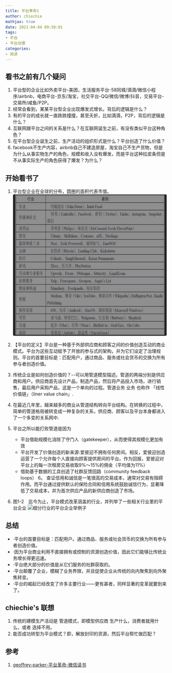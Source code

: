 ```yaml
---
title: 平台革命1
author: chiechie
mathjax: true
date: 2021-04-04 09:58:01
tags:
- 平台
- 平台治理
categories: 
- 阅读
---
```


## 看书之前有几个疑问

1. 平台型的企业比如外卖平台-美团，生活服务平台-58同城/滴滴/微信小程序/airbnb，电商平台-京东/淘宝，社交平台-QQ/微信/微博/抖音，交易平台-交易所/咸鱼/P2P。
2. 经常会看到，某某平台型企业出现爆发式增长。背后的逻辑是什么？
3. 有的平台的成长就一直跌跌撞撞，甚至夭折，比如滴滴，P2P，背后的逻辑是什么？
4. 互联网跟平台之间的关系是什么？在互联网诞生之前，有没有类似平台这种角色？
5. 在平台型企业诞生之前，生产活动的组织形式是什么？平台创造了什么价值？
6. facebook不生产内容，airbnb自己不建造房屋，淘宝自己不生产货物，但是为什么从事实物生产的角色，规模和收入没有爆发，而是平台这种拉皮条但是不从事实际生产的角色获得了爆发？为什么？

## 开始看书了

1. 平台型企业在全球的分布，圆圈的面积代表市值。
![平台组织在全球的分布](img.png)

2. 【平台的定义】平台是一种基于外部供应商和顾客之间的价值创造互动的商业模式。平台为这些互动赋予了开放的参与式的架构，并为它们设定了治理规则。平台的首要目标是：匹配用户，通过商品、服务或社会货币的交换为所有参与者创造价值。

3. 传统企业是如何创造价值的？--可以用管道模型描述。管道的两端分别是供应商和用户。供应商首先设计产品，制造产品，然后将产品投入市场，进行销售，最后用户采购产品，这是一个单向的过程。管道业务 业务 也称作 「线性价值链」（liner value chain」.

4. 在最近几年里，越来越多的商业从管道结构转向平台结构。在转换的过程中，简单的管道格局被转变成一种复杂的关系，供应商、顾客以及平台本身都进入了一个多变的关系网中.

5. 平台之所以能打败管道是因为
   - 平台借助规模化消除了守门人（gatekeeper），从而使得其规模化更加有效
   - 平台开发了价值创造的新来源:爱彼迎不拥有任何房间。相反，爱彼迎创造运营了一个允许每个人直接向顾客提供房间的平台。作为回报，爱彼迎对平台上的每一次租房交易收取9%～15%的佣金（平均值为11%）
    - 借助基于数据的工具创造了社群反馈回路（community feedback loops）
6。 查证信用和诚信是一笔很高的交易成本，通常对交易有阻碍作用。而平台通过提供默认的保险合同和信用系统鼓励诚信行为，显著降低了交易成本，并为首次供应产品的新供应商创造了市场。

7. 图1-2　迄今为止，平台模式改革涵盖的行业，并列举了一些相关行业里的平台企业
![细分行业的平台企业举例子](platform_companies.png)



## 总结

- ·平台的首要目标是：匹配用户。通过商品、服务或社会货币的交换为所有参与者创造价值。
- ·因为平台商业利用不直接拥有或控制的资源创造价值，因此它们能够比传统业务增长得更迅速。
- ·平台绝大部分的价值是从它们服务的社群获取的。
- ·平台颠覆了企业，模糊了业务界限，并且促使企业从传统的向内聚焦到向外聚焦转变。
- ·平台的崛起已经改变了许多主要行业——更有甚者，同样显著的变革就要到来了。


## chiechie's 联想

1. 传统的建模生产活动是 管道模式，即模型供应商 生产什么，消费者就用什么，或者 选择不用。
2. 能否成功转型为平台模式？即，解放封印的资源，然后平台帮忙做匹配？





## 参考

1. [geoffrey-parker-平台革命-微信读书](https://weread.qq.com/web/reader/e5332f00811e2cc6cg015c02)

